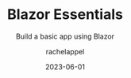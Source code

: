 ---
resourceType: tutorial
layout: "resources/tutorial/TutorialLayout.11ty.tsx"
date: 2023-06-01
title: Blazor Essentials
technologies: [blazor, asp.net, .net, csharp]
topics: [web, data]
products: [rider,resharper]
author: rachelappel
subtitle: Build a basic app using Blazor
thumbnail: ./thumbnail.png
tutorialItems:
  - ./introduction/
  - ./get-started/
  - ./razor-pages/
  - ./components/
  - ./routing/
  - ./data/
  - ./http-communication/
  - ./forms/
  - ./js-interop/
  - ./publishing/
---